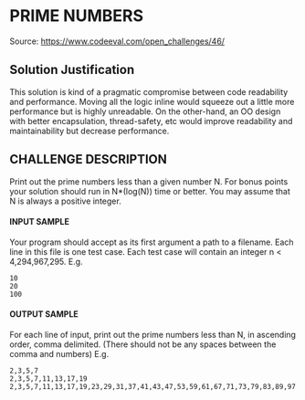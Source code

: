 # PRIME NUMBERS #
Source: https://www.codeeval.com/open_challenges/46/

## Solution Justification ##

This solution is kind of a pragmatic compromise between code readability and performance. Moving all the logic
inline would squeeze out a little more performance but is highly unreadable. On the other-hand, an OO design with
better encapsulation, thread-safety, etc would improve readability and maintainability but decrease performance.


## CHALLENGE DESCRIPTION ##

Print out the prime numbers less than a given number N. For bonus points your solution should run in N*(log(N)) time or better. You may assume that N is always a positive integer.

#### INPUT SAMPLE ####

Your program should accept as its first argument a path to a filename. Each line in this file is one test case. Each test case will contain an integer n < 4,294,967,295. E.g.

    10
    20
    100
    
#### OUTPUT SAMPLE ####

For each line of input, print out the prime numbers less than N, in ascending order, comma delimited. (There should not be any spaces between the comma and numbers) E.g.

    2,3,5,7
    2,3,5,7,11,13,17,19
    2,3,5,7,11,13,17,19,23,29,31,37,41,43,47,53,59,61,67,71,73,79,83,89,97
